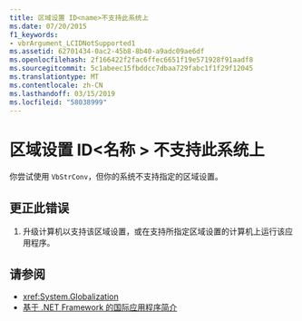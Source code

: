 ```yaml
---
title: 区域设置 ID<name>不支持此系统上
ms.date: 07/20/2015
f1_keywords:
- vbrArgument_LCIDNotSupported1
ms.assetid: 62701434-0ac2-45b8-8b40-a9adc09ae6df
ms.openlocfilehash: 2f166422f2fac6ffec6651f19e571928f91aadf8
ms.sourcegitcommit: 5c1abeec15fbddcc7dbaa729fabc1f1f29f12045
ms.translationtype: MT
ms.contentlocale: zh-CN
ms.lasthandoff: 03/15/2019
ms.locfileid: "58038999"
---
```

# <a name="locale-id-name-is-not-supported-on-this-system"></a>区域设置 ID\<名称 > 不支持此系统上
你尝试使用 `VbStrConv`，但你的系统不支持指定的区域设置。  
  
## <a name="to-correct-this-error"></a>更正此错误  
  
1.  升级计算机以支持该区域设置，或在支持所指定区域设置的计算机上运行该应用程序。  
  
## <a name="see-also"></a>请参阅

- <xref:System.Globalization>
- [基于 .NET Framework 的国际应用程序简介](/visualstudio/ide/introduction-to-international-applications-based-on-the-dotnet-framework)
